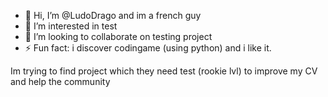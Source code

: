 - 👋 Hi, I’m @LudoDrago and im a french guy
- 👀 I’m interested in test
- 💞️ I’m looking to collaborate on testing project
- ⚡ Fun fact: i discover codingame (using python) and i like it.

Im trying to find project which they need test (rookie lvl) to improve my CV and help the community 
